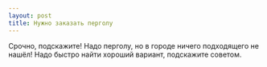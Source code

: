 ```yaml
---
layout: post 
title: Нужно заказать перголу 
--- 
```

Срочно, подскажите! Надо перголу, но в городе ничего подходящего не нашёл! Надо быстро найти хороший вариант, подскажите советом.